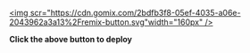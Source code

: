 [<img scr="https://cdn.gomix.com/2bdfb3f8-05ef-4035-a06e-2043962a3a13%2Fremix-button.svg"width="160px" />](https://glitch.com/edit/#!/import/github/gitdagray/Task-Tracker-api")

**Click the above button to deploy**
